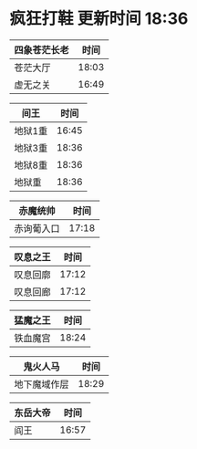 # 疯狂打鞋 更新时间 18:36

| 四象苍茫长老   | 时间    |
|--------|-------|
| 苍茫大厅 | 18:03 |
| 虚无之关 | 16:49 |

| 间王   | 时间    |
|--------|-------|
| 地狱1重 | 16:45 |
| 地狱3重 | 18:36 |
| 地狱8重 | 18:36 |
| 地狱重 | 18:36 |

| 赤魔统帅   | 时间    |
|--------|-------|
| 赤询葡入口 | 17:18 |

| 叹息之王   | 时间    |
|--------|-------|
| 叹息回廓 | 17:12 |
| 叹息回廊 | 17:12 |

| 猛魔之王   | 时间    |
|--------|-------|
| 铁血魔宫 | 18:24 |

| 鬼火人马   | 时间    |
|--------|-------|
| 地下魔域作层 | 18:29 |

| 东岳大帝   | 时间    |
|--------|-------|
| 阎王 | 16:57 |